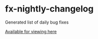 # fx-nightly-changelog
Generated list of daily bug fixes

[Available for viewing here](https://mrotherguy.github.io/fx-nightly-changelog/changes/)